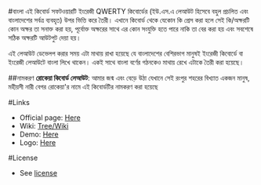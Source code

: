 #বাংলা
এই কিবোর্ড সফটওয়ারটি ইংরেজী QWERTY কিবোর্ডের (ইউ.এস.এ লেআউট হিসেবে বহুল প্রচলিত এবং বাংলাদেশের সর্বত্র ব্যবহৃত) উপর ভিত্তি করে তৈরী। এখানে কিবোর্ড থেকে যেকোন কি প্রেস করা হলে সেই কি/অক্ষরটি কোন অক্ষর তা সনাক্ত করা হয়, পূর্বোক্ত অক্ষরের সাথে এর কোন সংযুক্তি হতে পারে নাকি তা বের করা হয় এবং সবশেষে সঠিক অক্ষরটি আউটপুট দেয়া হয়।

এই লেআউট ডেভেলপ করার সময় এটা মাথায় রাখা হয়েছে যে বাংলাদেশের বেশিরভাগ মানুষই ইংরেজী কিবোর্ডে বা ইংরেজী লেআউটে বাংলা লিখে থাকেন। একই সাথে বাংলা বর্ণের গঠনকেও মাথায় রেখে এটাকে তৈরী করা হয়েছে।

##নামকরণ
**রোকেয়া কিবোর্ড লেআউট**: আমার জন্ম এবং বেড়ে উঠা যেখানে সেই রংপুর শহরের বিখ্যাত একজন মানুষ, মহীয়সী নারী বেগর রোকেয়া'র নামে এই কিবোর্ডটির নামকরণ করা হয়েছে

#Links
* Official page: [Here](http://rokeya-keyboard-layout.mythicangel.com/)
* Wiki: [Tree/Wiki](https://github.com/MythicAngel/bangla-keyboard-layout/tree/wiki)
* Demo: [Here](http://rokeya-keyboard-layout.mythicangel.com/#online-demo)
* Logo: [Here](https://github.com/MythicAngel/bangla-keyboard-layout/blob/gh-pages/flag_map_of_bangladesh.png)

#License
* See [license](LICENSE.md)
